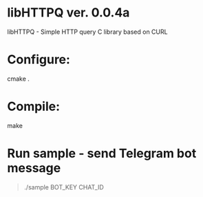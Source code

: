 # libHTTPQ ver. 0.0.4a
libHTTPQ - Simple HTTP query C library based on CURL

# Configure:
cmake .

# Compile:
make

# Run sample - send Telegram bot message
> ./sample BOT_KEY CHAT_ID
